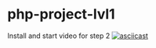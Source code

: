 # php-project-lvl1
Install and start video for step 2
[![asciicast](https://asciinema.org/a/IyKA5v9Lun4EdaTZ4kk0l4Ged.png)](https://asciinema.org/a/IyKA5v9Lun4EdaTZ4kk0l4Ged)
